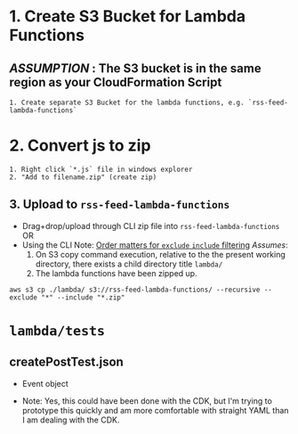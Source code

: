 # 1. Create S3 Bucket for Lambda Functions
## ***ASSUMPTION*** : The S3 bucket is in the same region as your CloudFormation Script
    1. Create separate S3 Bucket for the lambda functions, e.g. `rss-feed-lambda-functions`

# 2. Convert js to zip
    1. Right click `*.js` file in windows explorer 
    2. "Add to filename.zip" (create zip) 

## 3. Upload to `rss-feed-lambda-functions`
- Drag+drop/upload through CLI zip file into
`rss-feed-lambda-functions`
OR
- Using the CLI
    Note: [Order matters for `exclude` `include` filtering](https://docs.aws.amazon.com/cli/latest/reference/s3/index.html#use-of-exclude-and-include-filters)
_Assumes_:
    1. On S3 copy command execution, relative to the the present working directory, there exists a child directory title `lambda/`
    2. The lambda functions have been zipped up.
    
`aws s3 cp ./lambda/ s3://rss-feed-lambda-functions/ --recursive --exclude "*" --include "*.zip"`

# `lambda/tests`
## createPostTest.json
- Event object 


- Note: Yes, this could have been done with the CDK, but I'm trying to prototype this quickly and am more comfortable with straight YAML than I am dealing with the CDK.